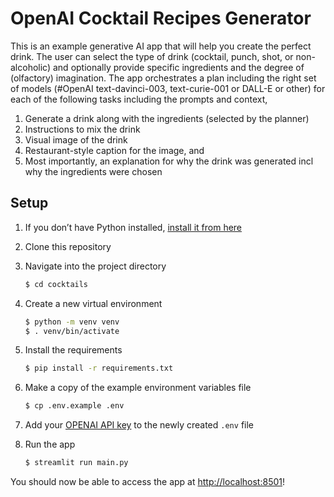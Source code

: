 # OpenAI Cocktail Recipes Generator 

This is an example generative AI app that will help you create the perfect drink. The user can select the type of drink (cocktail, punch, shot, or non-alcoholic) and optionally provide specific ingredients and the degree of (olfactory) imagination. The app orchestrates a plan including the right set of models (#OpenAI text-davinci-003, text-curie-001 or DALL-E or other) for each of the following tasks including the prompts and context,
1. Generate a drink along with the ingredients (selected by the planner)
2. Instructions to mix the drink
3. Visual image of the drink
4. Restaurant-style caption for the image, and
5. Most importantly, an explanation for why the drink was generated incl why the ingredients were chosen

## Setup

1. If you don’t have Python installed, [install it from here](https://www.python.org/downloads/)

2. Clone this repository

3. Navigate into the project directory

   ```bash
   $ cd cocktails
   ```

4. Create a new virtual environment

   ```bash
   $ python -m venv venv
   $ . venv/bin/activate
   ```

5. Install the requirements

   ```bash
   $ pip install -r requirements.txt
   ```

6. Make a copy of the example environment variables file

   ```bash
   $ cp .env.example .env
   ```

7. Add your [OPENAI API key](https://platform.openai.com/account/api-keys) to the newly created `.env` file

8. Run the app

   ```bash
   $ streamlit run main.py
   ```

You should now be able to access the app at [http://localhost:8501](http://localhost:8501)!
